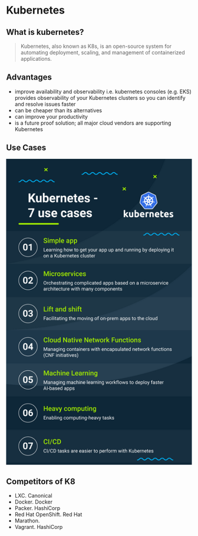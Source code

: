 # Kubernetes

## What is kubernetes?
> Kubernetes, also known as K8s, is an open-source system for automating deployment, scaling, and management of containerized applications.
 
## Advantages 
- improve availability and observability i.e. kubernetes consoles (e.g. EKS) provides observability of your Kubernetes clusters so you can identify and resolve issues faster
- can be cheaper than its alternatives
- can improve your productivity
- is a future proof solution; all major cloud vendors are supporting Kubernetes

## Use Cases

![](imgs/use.png)


## Competitors of K8
- LXC. Canonical
 -   Docker. Docker
 -   Packer. HashiCorp
 -   Red Hat OpenShift. Red Hat
 -   Marathon.
 -   Vagrant. HashiCorp


